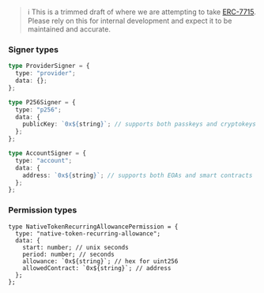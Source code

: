 > :information_source: This is a trimmed draft of where we are attempting to take [ERC-7715](https://eip.tools/eip/7715). Please rely on this for internal development and expect it to be maintained and accurate.

### Signer types

```typescript
type ProviderSigner = {
  type: "provider";
  data: {};
};

type P256Signer = {
  type: "p256";
  data: {
    publicKey: `0x${string}`; // supports both passkeys and cryptokeys
  };
};

type AccountSigner = {
  type: "account";
  data: {
    address: `0x${string}`; // supports both EOAs and smart contracts
  };
};
```

### Permission types

```tsx
type NativeTokenRecurringAllowancePermission = {
  type: "native-token-recurring-allowance";
  data: {
    start: number; // unix seconds
    period: number; // seconds
    allowance: `0x${string}`; // hex for uint256
    allowedContract: `0x${string}`; // address
  };
};
```
